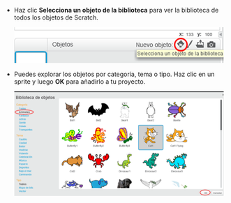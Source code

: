 + Haz clic **Selecciona un objeto de la biblioteca** para ver la biblioteca de todos los objetos de Scratch.
    
    ![screenshot](images/sprite-library.png)

+ Puedes explorar los objetos por categoría, tema o tipo. Haz clic en un sprite y luego **OK** para añadirlo a tu proyecto.
    
    ![screenshot](images/sprite-choose.png)
